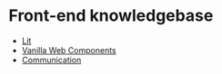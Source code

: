 # Front-end knowledgebase

* [Lit](./lit-web-components/README.md)
* [Vanilla Web Components](./vanilla-web-components/README.md)
* [Communication](./communication/README.md)
